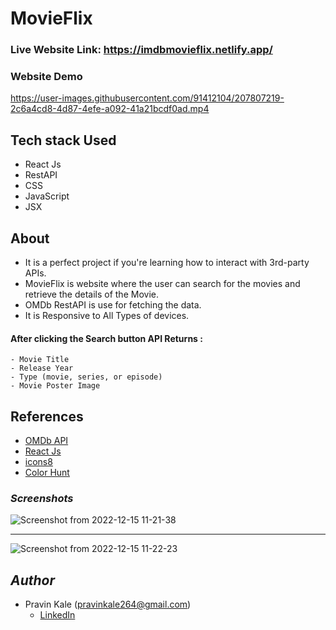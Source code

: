 # MovieFlix

### Live Website Link: https://imdbmovieflix.netlify.app/

### Website Demo

https://user-images.githubusercontent.com/91412104/207807219-2c6a4cd8-4d87-4efe-a092-41a21bcdf0ad.mp4

## Tech stack Used

- React Js
- RestAPI
- CSS
- JavaScript
- JSX

## About

* It is a perfect project if you're learning how to interact with 3rd-party APIs. 
* MovieFlix is website where the user can search for the movies and retrieve the details of the Movie. 
* OMDb RestAPI is use for fetching the data.
* It is Responsive to All Types of devices.

#### After clicking the Search button API Returns :
    - Movie Title
    - Release Year
    - Type (movie, series, or episode)
    - Movie Poster Image

## References

* [OMDb API](https://www.omdbapi.com/)
* [React Js](https://reactjs.org/docs/getting-started.html)
* [icons8](https://icons8.com/icons/)
* [Color Hunt](https://colorhunt.co/palettes/)

### *Screenshots*

<div>

![Screenshot from 2022-12-15 11-21-38](https://user-images.githubusercontent.com/91412104/207813700-e87e0794-d9d8-4249-927d-ecc5e2ef3884.png)
<hr/>

![Screenshot from 2022-12-15 11-22-23](https://user-images.githubusercontent.com/91412104/207814350-7b4f95fc-fc62-43f0-9681-0c42b9a4f6b8.png)

</div>

## *Author*

* Pravin Kale (pravinkale264@gmail.com)
  - [LinkedIn](https://www.linkedin.com/in/pravin-kale-b07a901ba/)

